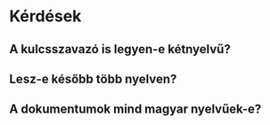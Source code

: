 # Kérdések

## A kulcsszavazó is legyen-e kétnyelvű?

## Lesz-e később több nyelven?

## A dokumentumok mind magyar nyelvűek-e?

